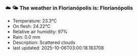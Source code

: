 ### ☁️ 🌤️  The weather in Florianópolis is: Florianópolis

- Temperature: 23.3°C
- On flesh: 24.22°C
- Relative air humidity: 97%
- Rain: 0.0 mm
- Description: Scattered clouds
- last updated: 2025-10-06T03:00:18.183708
